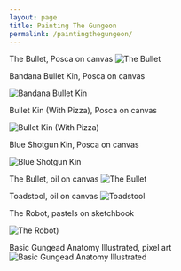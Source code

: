 ```yaml
---
layout: page
title: Painting The Gungeon
permalink: /paintingthegungeon/
---
```

The Bullet, Posca on canvas
![The Bullet](/images/up/art/posca/thebullet.jpeg)

Bandana Bullet Kin, Posca on canvas

![Bandana Bullet Kin](/images/up/art/posca/bandanabulletkin.jpeg)

Bullet Kin (With Pizza), Posca on canvas

![Bullet Kin (With Pizza)](/images/up/art/posca/bulletkinwp.jpeg)

Blue Shotgun Kin, Posca on canvas

![Blue Shotgun Kin](/images/up/art/posca/blueshotgunkin.jpeg)

The Bullet, oil on canvas
![The Bullet](/images/up/art/oil/thebullet.jpeg)

Toadstool, oil on canvas
![Toadstool](/images/up/art/oil/toadstool.jpeg)

The Robot, pastels on sketchbook

![The Robot)](/images/up/art/pastel/therobot.jpeg)

Basic Gungead Anatomy Illustrated, pixel art
![Basic Gungead Anatomy Illustrated](/images/up/art/pixel/bgai.jpeg)


